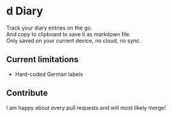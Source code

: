 # d Diary

Track your diary entries on the go.  
And copy to clipboard to save it as markdown file.  
Only saved on your current device, no cloud, no sync.  

## Current limitations

- Hard-coded German labels

## Contribute

I am happy about every pull requests and will most likely merge!